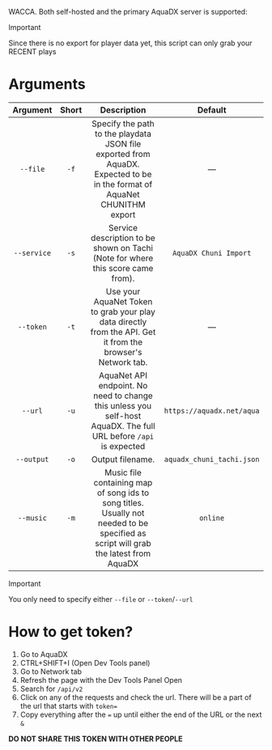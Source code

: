 WACCA. Both self-hosted and the primary AquaDX server is supported:

> [!IMPORTANT]
> Since there is no export for player data yet, this script can only grab your RECENT plays

# Arguments

| Argument    | Short | Description                                                                                                    | Default                     |
|:-----------:|:----:|:---------------------------------------------------------------------------------------------------------------:|:--------------------------:|
| `--file`    | `-f` | Specify the path to the playdata JSON file exported from AquaDX. Expected to be in the format of AquaNet CHUNITHM export                                     | —                          |
| `--service` | `-s` | Service description to be shown on Tachi (Note for where this score came from).                                | `AquaDX Chuni Import`      |
| `--token`   | `-t` | Use your AquaNet Token to grab your play data directly from the API. Get it from the browser's Network tab. | —                          |
| `--url`     | `-u` | AquaNet API endpoint. No need to change this unless you self-host AquaDX. The full URL before `/api` is expected                                      | `https://aquadx.net/aqua`  |
| `--output`  | `-o` | Output filename.                                                                                               | `aquadx_chuni_tachi.json`  |
| `--music`  | `-m` | Music file containing map of song ids to song titles. Usually not needed to be specified as script will grab the latest from AquaDX                                                                                            | `online`  |

> [!IMPORTANT]
> You only need to specify either `--file` or `--token`/`--url`

# How to get token?
1. Go to AquaDX
2. CTRL+SHIFT+I (Open Dev Tools panel)
3. Go to Network tab
4. Refresh the page with the Dev Tools Panel Open
5. Search for `/api/v2`
6. Click on any of the requests and check the url. There will be a part of the url that starts with `token=`
7. Copy everything after the `=` up until either the end of the URL or the next `&`

**DO NOT SHARE THIS TOKEN WITH OTHER PEOPLE**
